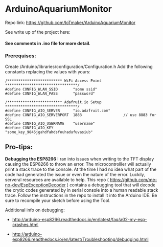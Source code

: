 # ArduinoAquariumMonitor

Repo link: https://github.com/IoTmaker/ArduinoAquariumMonitor

See write up of the project here:

#### See comments in .ino file for more detail.
### Prerequises:

Create <user home>/Arduino/libraries/configuration/Configuration.h
  Add the following constants replacing the values with yours:
```
/************************* WiFi Access Point *********************************/
#define CONFIG_WLAN_SSID       "some ssid"
#define CONFIG_WLAN_PASS       "password"

/************************* Adafruit.io Setup *********************************/
#define CONFIG_AIO_SERVER      "io.adafruit.com"
#define CONFIG_AIO_SERVERPORT  1883                   // use 8883 for SSL
#define CONFIG_AIO_USERNAME    "username"
#define CONFIG_AIO_KEY         "some_key_9845jgahdfahdsfouhadufuvasiub"
```


## Pro-tips:
**Debugging the ESP8266**
I ran into issues when writing to the TFT display causing the ESP8266 to throw an error.
The microcontrolller will actually print a stack trace to the console.
At the time I had no idea what part of the code had generated the issue or even the nature of the error.
Luckily, serveral resources are available to help. This repo ( https://github.com/me-no-dev/EspExceptionDecoder ) contains a debugging tool that will decode the crytic codes generated by in serial console into a human readable stack trace.  Follow the instructions in the repo to install it into the Arduino IDE. Be sure to recompile your sketch before using the Tool.

Additional info on debugging:

  - http://arduino-esp8266.readthedocs.io/en/latest/faq/a02-my-esp-crashes.html

  - http://arduino-esp8266.readthedocs.io/en/latest/Troubleshooting/debugging.html
